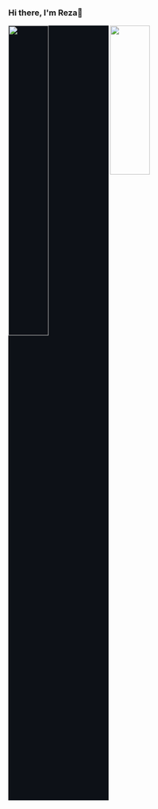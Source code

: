 ### Hi there, I'm Reza👋

<img align="left" width="40%" src="https://github-readme-stats.vercel.app/api?username=Rezaeskandar&show_icons=true&theme=transparent" style="background-color: #0d1117;">
<img align ="left" width = "40%" src ="https://github-readme-stats.vercel.app/api?username=Rezaeskandar&show_icons=true&hide=contribs,prs&cache_seconds=86400&theme=midnight-purple" height="300"/>


